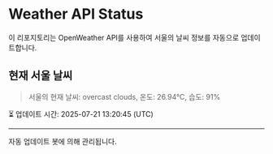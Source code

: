 
# Weather API Status

이 리포지토리는 OpenWeather API를 사용하여 서울의 날씨 정보를 자동으로 업데이트합니다.

## 현재 서울 날씨
> 서울의 현재 날씨: overcast clouds, 온도: 26.94°C, 습도: 91%

⏳ 업데이트 시간: 2025-07-21 13:20:45 (UTC)

---
자동 업데이트 봇에 의해 관리됩니다.
